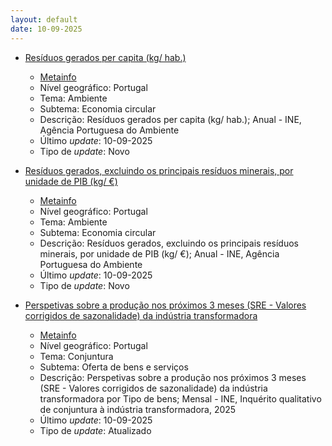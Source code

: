 ```yaml
---
layout: default
date: 10-09-2025
---
```

* [Resíduos gerados per capita (kg/ hab.)](https://www.ine.pt/xportal/xmain?xpid=INE&xpgid=ine_indicadores&indOcorrCod=0014547&contexto=bd&selTab=tab2)
  * [Metainfo](https://www.ine.pt/bddXplorer/htdocs/minfo.jsp?var_cd=0014547&lingua=PT)
  * Nível geográfico: Portugal
  * Tema: Ambiente
  * Subtema: Economia circular
  * Descrição: Resíduos gerados per capita (kg/ hab.); Anual - INE, Agência Portuguesa do Ambiente
  * Último _update_: 10-09-2025
  * Tipo de _update_: Novo

* [Resíduos gerados, excluindo os principais resíduos minerais, por unidade de PIB (kg/ €)](https://www.ine.pt/xportal/xmain?xpid=INE&xpgid=ine_indicadores&indOcorrCod=0014548&contexto=bd&selTab=tab2)
  * [Metainfo](https://www.ine.pt/bddXplorer/htdocs/minfo.jsp?var_cd=0014548&lingua=PT)
  * Nível geográfico: Portugal
  * Tema: Ambiente
  * Subtema: Economia circular
  * Descrição: Resíduos gerados, excluindo os principais resíduos minerais, por unidade de PIB (kg/ €); Anual - INE, Agência Portuguesa do Ambiente
  * Último _update_: 10-09-2025
  * Tipo de _update_: Novo

* [Perspetivas sobre a produção nos próximos 3 meses (SRE - Valores corrigidos de sazonalidade) da indústria transformadora](https://www.ine.pt/xportal/xmain?xpid=INE&xpgid=ine_indicadores&indOcorrCod=0014370&contexto=bd&selTab=tab2)
  * [Metainfo](https://www.ine.pt/bddXplorer/htdocs/minfo.jsp?var_cd=0014370&lingua=PT)
  * Nível geográfico: Portugal
  * Tema: Conjuntura
  * Subtema: Oferta de bens e serviços
  * Descrição: Perspetivas sobre a produção nos próximos 3 meses (SRE - Valores corrigidos de sazonalidade) da indústria transformadora por Tipo de bens; Mensal - INE, Inquérito qualitativo de conjuntura à indústria transformadora, 2025
  * Último _update_: 10-09-2025
  * Tipo de _update_: Atualizado

